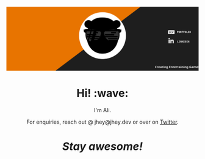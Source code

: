 [![Social banner for jh3y](https://github.com/koodokage/koodokage/raw/master/assets/banner-header.svg)](https://aliatmaca.space)
<h1 align='center'> Hi! :wave:</h1>
<p align='center'>
I'm Ali.
</p>
<p align='center'>For enquiries, reach out @ jhey@jhey.dev or over on <a href="https://twitter.com/jh3yy">Twitter</a>.</p>

<h1 align='center'><i>Stay awesome!</i></h1>
